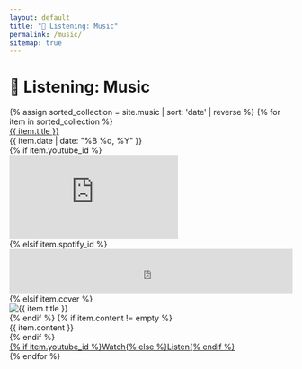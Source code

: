 ```yaml
---
layout: default
title: "🎵 Listening: Music"
permalink: /music/
sitemap: true
---
```


<div class="w-full">
  <div class="prose prose-a:underline prose-a:px-1 prose-a:py-1 sm:prose-md md:prose-lg lg:prose-lg xl:prose-xl dark:prose-invert">
    <h1 class="font-semibold text-4xl">🎵 Listening: Music</h1>
  </div>

  <div class="mt-8">
    <div class="grid grid-cols-1 md:grid-cols-2 gap-6">
      {% assign sorted_collection = site.music | sort: 'date' | reverse %}
      {% for item in sorted_collection %}
        <div class="bg-white dark:bg-gray-800 p-4 rounded-lg shadow-md hover:shadow-lg transition-shadow duration-300">
          <div class="mb-2">
            <a href="{{ item.link }}" target="_blank" rel="noopener" class="text-lg font-semibold hover:text-blue-600 dark:hover:text-blue-400 transition-colors duration-300">{{ item.title }}</a>
          </div>
          <div class="text-sm text-gray-600 dark:text-gray-400 mb-3">
            {{ item.date | date: "%B %d, %Y" }}
          </div>
          {% if item.youtube_id %}
          <div class="mb-3">
            <div class="aspect-w-16 aspect-h-9">
              <iframe src="https://www.youtube.com/embed/{{ item.youtube_id }}" frameborder="0" allow="accelerometer; autoplay; clipboard-write; encrypted-media; gyroscope; picture-in-picture" allowfullscreen class="w-full h-full rounded-md"></iframe>
            </div>
          </div>
          {% elsif item.spotify_id %}
          <div class="mb-3">
            <iframe src="https://open.spotify.com/embed/track/{{ item.spotify_id }}" width="100%" height="80" frameborder="0" allowtransparency="true" allow="encrypted-media" class="rounded-md"></iframe>
          </div>
          {% elsif item.cover %}
          <div class="mb-3">
            <img src="{{ item.cover }}" alt="{{ item.title }}" class="w-full h-auto rounded-md">
          </div>
          {% endif %}
          {% if item.content != empty %}
          <div class="text-sm text-gray-700 dark:text-gray-300">
            {{ item.content }}
          </div>
          {% endif %}
          <div class="mt-2">
            <a href="{{ item.link }}" target="_blank" rel="noopener" class="text-blue-600 dark:text-blue-400 text-sm hover:underline">
              {% if item.youtube_id %}Watch{% else %}Listen{% endif %}
            </a>
          </div>
        </div>
      {% endfor %}
    </div>
  </div>
</div>
